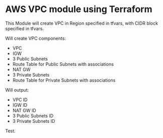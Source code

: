 # AWS VPC module using Terraform
This Module will create VPC in Region specified in tfvars, with CIDR block specified in tfvars.

Will create VPC components:
  - VPC 
  - IGW
  - 3 Public Subnets
  - Route Table for Public Subnets with associations 
  - NAT GW
  - 3 Private Subnets
  - Route Table for Private Subnets with associations

Will output:
  - VPC ID 
  - IGW ID
  - NAT GW ID
  - 3 Public Subnets ID
  - 3 Private Subnets ID

Test.

